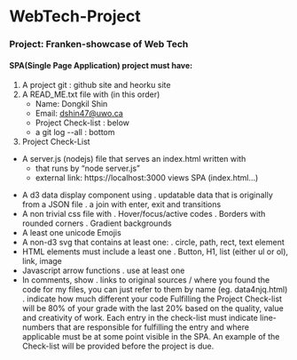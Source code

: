 # WebTech-Project
### Project: Franken-showcase of Web Tech

#### SPA(Single Page Application) project must have:
1. A project git : github site and heorku site
2. A READ_ME.txt file with (in this order)
    + Name: Dongkil Shin
    + Email: dshin47@uwo.ca
    + Project Check-list : below
    + a git log --all : bottom
3. Project Check-List
+ A server.js (nodejs) file that serves an index.html written with
    + that runs by “node server.js”
    + external link: https://localhost:3000 views SPA (index.html…)
- A d3 data display component using
. updatable data that is originally from a JSON file
. a join with enter, exit and transitions
- A non trivial css file with
. Hover/focus/active codes
. Borders with rounded corners
. Gradient backgrounds
- A least one unicode Emojis
- A non-d3 svg that contains at least one:
. circle, path, rect, text element
- HTML elements must include a least one
. Button, H1, list (either ul or ol), link, image
- Javascript arrow functions
. use at least one
- In comments, show
. links to original sources / where you found the code
for my files, you can just refer to them by name (eg. data4njq.html)
. indicate how much different your code
Fulfilling the Project Check-list will be 80% of your grade with the last 20% based on the quality, value and creativity of work. Each entry in the check-list must indicate line-numbers that are responsible for fulfilling the entry and where applicable must be at some point visible in the SPA. An example of the Check-list will be provided before the project is due.
